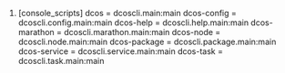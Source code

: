 1. [console_scripts]
	dcos = dcoscli.main:main
	dcos-config = dcoscli.config.main:main
	dcos-help = dcoscli.help.main:main
	dcos-marathon = dcoscli.marathon.main:main
	dcos-node = dcoscli.node.main:main
	dcos-package = dcoscli.package.main:main
	dcos-service = dcoscli.service.main:main
	dcos-task = dcoscli.task.main:main
